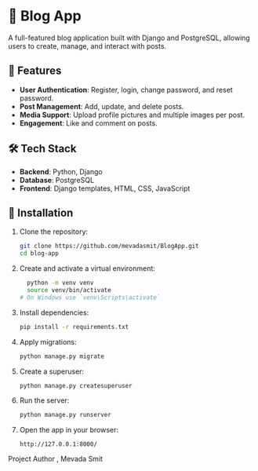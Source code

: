# 📝 Blog App

A full-featured blog application built with Django and PostgreSQL, allowing users to create, manage, and interact with posts.

## 🚀 Features

- **User Authentication**: Register, login, change password, and reset password.
- **Post Management**: Add, update, and delete posts.
- **Media Support**: Upload profile pictures and multiple images per post.
- **Engagement**: Like and comment on posts.

## 🛠 Tech Stack

- **Backend**: Python, Django
- **Database**: PostgreSQL
- **Frontend**: Django templates, HTML, CSS, JavaScript

## 📂 Installation

1. Clone the repository:
   ```sh
   git clone https://github.com/mevadasmit/BlogApp.git
   cd blog-app
   ```

2. Create and activate a virtual environment:
   ```sh
     python -m venv venv
     source venv/bin/activate
   # On Windows use `venv\Scripts\activate`
   ```

3. Install dependencies:
   ```sh
   pip install -r requirements.txt
   ```

4. Apply migrations:
   ```sh
   python manage.py migrate
   ```

5. Create a superuser:
   ```sh
   python manage.py createsuperuser
   ```

6. Run the server:
   ```sh
   python manage.py runserver
   ```

7. Open the app in your browser:
   ```
   http://127.0.0.1:8000/
   ```

Project Author ,
Mevada Smit
